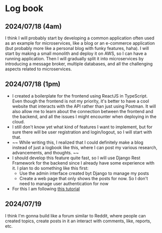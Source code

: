 # Log book

## 2024/07/18 (4am)
I think I will probably start by developing a common application often used as an example for microservices, like a blog or an e-commerce application (but probably more like a personal blog with funky features, haha). I will start by making a small monolith and deploy it on AWS, so I can have a running application. Then I will gradually split it into microservices by introducing a message broker, multiple databases, and all the challenging aspects related to microservices.

## 2024/07/18 (1pm)
- I created a boilerplate for the frontend using ReactJS in TypeScript. Even though the frontend is not my priority, it's better to have a cool website that interacts with the API rather than just using Postman. It will also allow me to learn about the connection between the frontend and the backend, and all the issues I might encounter when deploying in the cloud.
- I still don't know yet what kind of features I want to implement, but for sure there will be user registration and login/logout, so I will start with that.
- ~~ While writing this, I realized that I could definitely make a blog instead of just a logbook like this, where I can post my various research, advancements, and thoughts. ~~
- I should develop this feature quite fast, so I will use Django Rest Framework for the backend since I already have some experience with it. I plan to do something like this first:
  - Use the admin interface created byt Django to manage my posts
  - Create a web page that only shows the posts for now. So I don't need to manage user authentication for now
- For this I am following [this tutorial](https://www.youtube.com/watch?v=c-QsfbznSXI)

## 2024/07/19
I think I'm gonna build like a forum similar to Reddit, where people can created topics, create posts in it an interact with comments, like, reports, etc.
